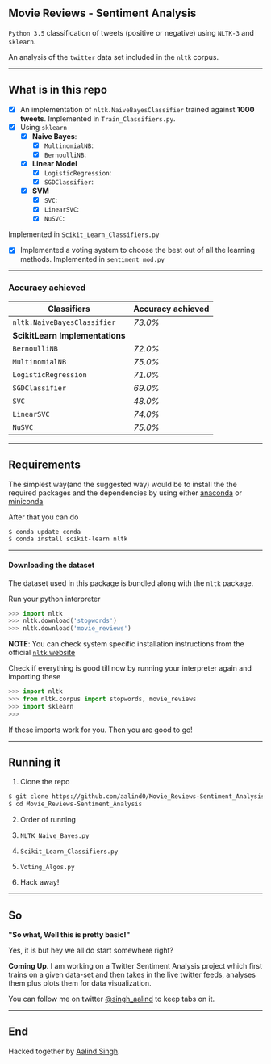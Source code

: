 ## Movie Reviews - Sentiment Analysis
`Python 3.5` classification of tweets (positive or negative) using `NLTK-3` and `sklearn`.

An analysis of the `twitter` data set included in the `nltk` corpus.

***
## What is in this repo


- [x] An implementation of `nltk.NaiveBayesClassifier` trained against **1000 tweets**. Implemented in `Train_Classifiers.py`.
- [x] Using `sklearn`
  - [x] **Naive Bayes**: 
    - [x] `MultinomialNB`: 
    - [x] `BernoulliNB`:
  - [x] **Linear Model**
    - [x] `LogisticRegression`:
    - [x] `SGDClassifier`:
  - [x] **SVM**
    - [x] `SVC`: 
    - [x] `LinearSVC`:
    - [x] `NuSVC`:

Implemented in `Scikit_Learn_Classifiers.py`

- [x] Implemented a voting system to choose the best out of all the learning methods. Implemented in `sentiment_mod.py`

***

### Accuracy achieved


| **Classifiers**                 | **Accuracy achieved** |
|---------------------------------|-----------------------|
| `nltk.NaiveBayesClassifier`     | _73.0%_               |
| **ScikitLearn Implementations** |                       |
| `BernoulliNB`                   | _72.0%_               |
| `MultinomialNB`                 | _75.0%_               |
| `LogisticRegression`            | _71.0%_               |
| `SGDClassifier`                 | _69.0%_               |
| `SVC`                           | _48.0%_               |
| `LinearSVC`                     | _74.0%_               |
| `NuSVC`                         | _75.0%_               |

***

## Requirements


The simplest way(and the suggested way) would be to install the the required packages and the dependencies by using either [anaconda](https://www.continuum.io/downloads) or [miniconda](http://conda.pydata.org/miniconda.html)

After that you can do

```sh
$ conda update conda
$ conda install scikit-learn nltk
```

***

#### Downloading the dataset


The dataset used in this package is bundled along with the `nltk` package.

Run your python interpreter

```python
>>> import nltk
>>> nltk.download('stopwords')
>>> nltk.download('movie_reviews') 
```

**NOTE**: You can check system specific installation instructions from the official [`nltk` website](http://www.nltk.org/data.html)

Check if everything is good till now by running your interpreter again and importing these

```python
>>> import nltk
>>> from nltk.corpus import stopwords, movie_reviews
>>> import sklearn
>>> 
```

If these imports work for you. Then you are good to go!

***

## Running it

1. Clone the repo 

```sh
$ git clone https://github.com/aalind0/Movie_Reviews-Sentiment_Analysis
$ cd Movie_Reviews-Sentiment_Analysis
```

2. Order of running
  1. `NLTK_Naive_Bayes.py`
  2. `Scikit_Learn_Classifiers.py`
  3. `Voting_Algos.py`

3. Hack away!

***

## So

**"So what, Well this is pretty basic!"**

Yes, it is but hey we all do start somewhere right?

**Coming Up**. I am working on a Twitter Sentiment Analysis project which first trains on a given data-set and then takes in the live twitter feeds, analyses them plus plots them for data visualization.

You can follow me on twitter [@singh_aalind](https://twitter.com/singh_aalind) to keep tabs on it. 

***

## End

Hacked together by [Aalind Singh](https://aalind0.github.io).


